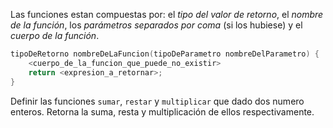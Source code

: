 Las funciones estan compuestas por: el _tipo del valor de retorno_, el _nombre de la función_, los _parámetros separados por coma_ (si los hubiese) y el _cuerpo de la función_.

``` c
tipoDeRetorno nombreDeLaFuncion(tipoDeParametro nombreDelParametro) {
    <cuerpo_de_la_funcion_que_puede_no_existir>
    return <expresion_a_retornar>;
}
```

Definir las funciones `sumar`, `restar` y `multiplicar` que dado dos numero enteros. Retorna la suma, resta y multiplicación de ellos respectivamente.